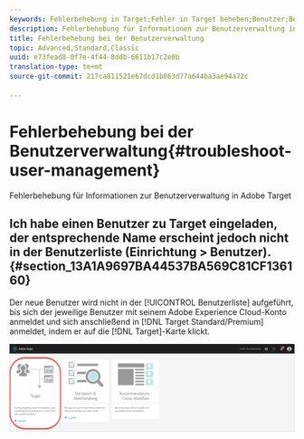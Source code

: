 ```yaml
---
keywords: Fehlerbehebung in Target;Fehler in Target beheben;Benutzer;Benutzerverwaltung
description: Fehlerbehebung für Informationen zur Benutzerverwaltung in Adobe Target
title: Fehlerbehebung bei der Benutzerverwaltung
topic: Advanced,Standard,Classic
uuid: e73fead8-0f7e-4f44-8ddb-6611b17c2e8b
translation-type: tm+mt
source-git-commit: 217ca811521e67dcd1b063d77a644ba3ae94a72c

---
```



# Fehlerbehebung bei der Benutzerverwaltung{#troubleshoot-user-management}

Fehlerbehebung für Informationen zur Benutzerverwaltung in Adobe Target

## Ich habe einen Benutzer zu Target eingeladen, der entsprechende Name erscheint jedoch nicht in der Benutzerliste (Einrichtung &gt; Benutzer).  {#section_13A1A9697BA44537BA569C81CF136160}

Der neue Benutzer wird nicht in der [!UICONTROL Benutzerliste] aufgeführt, bis sich der jeweilige Benutzer mit seinem Adobe Experience Cloud-Konto anmeldet und sich anschließend in [!DNL Target Standard/Premium] anmeldet, indem er auf die [!DNL Target]-Karte klickt.

![Target-Karte](/help/administrating-target/assets/target_card_new.png)